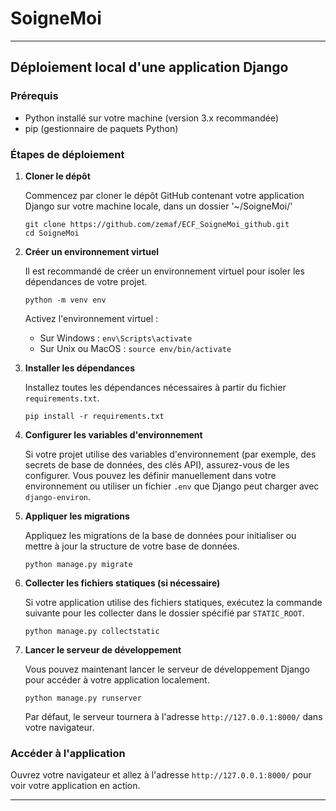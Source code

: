 # SoigneMoi


---

## Déploiement local d'une application Django

### Prérequis
- Python installé sur votre machine (version 3.x recommandée)
- pip (gestionnaire de paquets Python)

### Étapes de déploiement

1. **Cloner le dépôt**
   
   Commencez par cloner le dépôt GitHub contenant votre application Django sur votre machine locale, dans un dossier '~/SoigneMoi/'
   ```
   git clone https://github.com/zemaf/ECF_SoigneMoi_github.git
   cd SoigneMoi
   ```

2. **Créer un environnement virtuel**
   
   Il est recommandé de créer un environnement virtuel pour isoler les dépendances de votre projet.
   ```
   python -m venv env
   ```
   
   Activez l'environnement virtuel :
   - Sur Windows : `env\Scripts\activate`
   - Sur Unix ou MacOS : `source env/bin/activate`

3. **Installer les dépendances**
   
   Installez toutes les dépendances nécessaires à partir du fichier `requirements.txt`.
   ```
   pip install -r requirements.txt
   ```

4. **Configurer les variables d'environnement**
   
   Si votre projet utilise des variables d'environnement (par exemple, des secrets de base de données, des clés API), assurez-vous de les configurer. Vous pouvez les définir manuellement dans votre environnement ou utiliser un fichier `.env` que Django peut charger avec `django-environ`.

5. **Appliquer les migrations**
   
   Appliquez les migrations de la base de données pour initialiser ou mettre à jour la structure de votre base de données.
   ```
   python manage.py migrate
   ```

6. **Collecter les fichiers statiques (si nécessaire)**
   
   Si votre application utilise des fichiers statiques, exécutez la commande suivante pour les collecter dans le dossier spécifié par `STATIC_ROOT`.
   ```
   python manage.py collectstatic
   ```

7. **Lancer le serveur de développement**
   
   Vous pouvez maintenant lancer le serveur de développement Django pour accéder à votre application localement.
   ```
   python manage.py runserver
   ```
   Par défaut, le serveur tournera à l'adresse `http://127.0.0.1:8000/` dans votre navigateur.

### Accéder à l'application

Ouvrez votre navigateur et allez à l'adresse `http://127.0.0.1:8000/` pour voir votre application en action.

---

